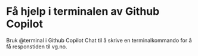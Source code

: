 # Få hjelp i terminalen av Github Copilot

Bruk @terminal i Github Copilot Chat til å skrive en terminalkommando for å få responstiden til vg.no.
